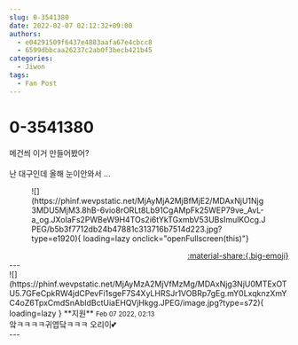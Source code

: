```yaml
---
slug: 0-3541380
date: 2022-02-07 02:12:32+09:00
authors:
  - e04291509f6437e4883aafa67e4cbcc8
  - 6599dbbcaa26237c2ab0f3becb421b45
categories:
  - Jiwon
tags:
  - Fan Post
---
```


# 0-3541380

<div class="post-container" markdown="1">
<div class="content-container md-sidebar__scrollwrap" markdown="1">

메건씌 이거  만들어봤어?<br><br>난 대구인데 올해 눈이안와서 ...
<figure markdown="1">
![](https://phinf.wevpstatic.net/MjAyMjA2MjBfMjE2/MDAxNjU1Njg3MDU5MjM3.8hB-6vio8rORLt8Lb91CgAMpFk25WEP79ve_AvL-a_og.JXoIaFs2PWBeW9H4TOs2i6tYkTGxmbV53UBsImulKOcg.JPEG/b5b3f7712db24b47881c313716b7514d223.jpg?type=e1920){ loading=lazy onclick="openFullscreen(this)"}
</figure>


</div>
</div>

<div style="text-align: right;" markdown="1">
<a href="https://weverse.io/fromis9/fanpost/0-3541380" style="text-align: right;">:material-share:{.big-emoji}</a>
</div>
---

<div class="comments-container md-sidebar__scrollwrap" markdown="1">
<div class="comment" markdown="1">
<div class='id-container' markdown="1">
![](https://phinf.wevpstatic.net/MjAyMzA2MjVfMzMg/MDAxNjg3NjU0MTExOTU5.7GFeCpkRW4jdCPevFi1sgeF7S4XyLHRSJr1VOBRp7gEg.mY0LxqknzXmYC4oZ6TpxCmdSnAbldBctUiaEHQVjHkgg.JPEG/image.jpg?type=s72){ loading=lazy }
**<span class="artist">지원</span>** <small>Feb 07 2022, 02:13</small><br>
</div>
<div class='comment-body' markdown="1">
앜ㅋㅋㅋㅋ귀엽닼ㅋㅋㅋ 오리이💕
</div>
</div>
</div>
---
